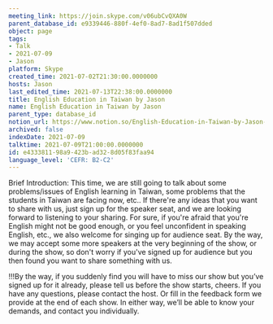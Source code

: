 ```yaml
---
meeting_link: https://join.skype.com/v06ubCvQXA0W
parent_database_id: e9339446-880f-4ef0-8ad7-8ad1f507dded
object: page
tags:
- Talk
- 2021-07-09
- Jason
platform: Skype
created_time: 2021-07-02T21:30:00.0000000
hosts: Jason
last_edited_time: 2021-07-13T22:38:00.0000000
title: English Education in Taiwan by Jason
name: English Education in Taiwan by Jason
parent_type: database_id
notion_url: https://www.notion.so/English-Education-in-Taiwan-by-Jason-e433381198a9423bad328d05f83faa94
archived: false
indexDate: 2021-07-09
talktime: 2021-07-09T21:00:00.0000000
id: e4333811-98a9-423b-ad32-8d05f83faa94
language_level: 'CEFR: B2-C2'
---
```





Brief Introduction: This time, we are still going to talk about some problems/issues of English learning in Taiwan, some problems that the students in Taiwan are facing now, etc.. If there're any ideas that you want to share with us, just sign up for the speaker seat, and we are looking forward to listening to your sharing. 
For sure, if you're afraid that you're English might not be good enough, or you feel unconfident in speaking English, etc., we also welcome for singing up for audience seat. By the way, we may accept some more speakers at the very beginning of the show, or during the show, so don't worry if you've signed up for audience but you then found you want to share something with us.

!!!By the way, if you suddenly find you will have to miss our show but you’ve signed up for it already, please tell us before the show starts, cheers.
If you have any questions, please contact the host. Or fill in the feedback form we provide at the end of each show. In either way, we’ll be able to know your demands, and contact you individually.

